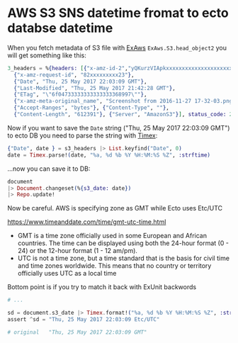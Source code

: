 # AWS S3 SNS datetime fromat to ecto databse datetime

When you fetch metadata of S3 file with [ExAws](https://github.com/CargoSense/ex_aws)  `ExAws.S3.head_object2`
you will get something like this:

```elixir
3_headers = %{headers: [{"x-amz-id-2","yQKurzVIApkxxxxxxxxxxxxxxxxxxxxxxxxxxxxxFBINsPxe+7Vc="},
  {"x-amz-request-id", "82xxxxxxxxx23"},
  {"Date", "Thu, 25 May 2017 22:03:09 GMT"},
  {"Last-Modified", "Thu, 25 May 2017 21:42:28 GMT"},
  {"ETag", "\"6f04733333333333333368997\""},
  {"x-amz-meta-original_name", "Screenshot from 2016-11-27 17-32-03.png"},
  {"Accept-Ranges", "bytes"}, {"Content-Type", ""},
  {"Content-Length", "612391"}, {"Server", "AmazonS3"}], status_code: 200}
```

Now if you want to save the `Date` string  ("Thu, 25 May 2017 22:03:09 GMT")  to ecto DB you need to
parse the string with [Timex](https://github.com/bitwalker/timex):

```elixir
{"Date", date } = s3_headers |> List.keyfind("Date", 0)
date = Timex.parse!(date, "%a, %d %b %Y %H:%M:%S %Z", :strftime)
```

...now you can save it to DB:

```elixir
document
|> Document.changeset(%{s3_date: date})
|> Repo.update!
```


Now be careful. AWS is specifying zone as GMT while Ecto uses Etc/UTC

https://www.timeanddate.com/time/gmt-utc-time.html

* GMT is a time zone officially used in some European and African countries. The time can be displayed using both the 24-hour format (0 - 24) or the 12-hour format (1 - 12 am/pm).
* UTC is not a time zone, but a time standard that is the basis for civil time and time zones worldwide. This means that no country or territory officially uses UTC as a local time


Bottom point is if you try to match it back with ExUnit backwords

```elixir
# ...

sd = document.s3_date |> Timex.format!("%a, %d %b %Y %H:%M:%S %Z", :strftime)
assert ^sd = "Thu, 25 May 2017 22:03:09 Etc/UTC"

# original   "Thu, 25 May 2017 22:03:09 GMT"
```
